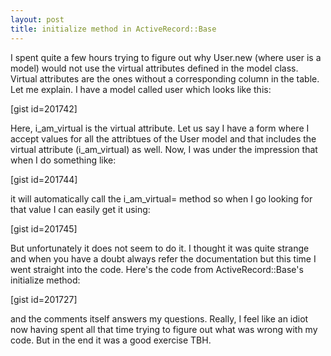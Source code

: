 ```yaml
---
layout: post
title: initialize method in ActiveRecord::Base
---
```


I spent quite a few hours trying to figure out why User.new (where user is a model) would not use the virtual attributes defined in the model class. Virtual attributes are the ones without a corresponding column in the table. Let me explain. I have a model called user which looks like this:

[gist id=201742]

Here, i\_am\_virtual is the virtual attribute. Let us say I have a form where I accept values for all the attribtues of the User model and that includes the virtual attribute (i\_am\_virtual) as well. Now, I was under the impression that when I do something like:

[gist id=201744]

it will automatically call the i\_am\_virtual= method so when I go looking for that value I can easily get it using:

[gist id=201745]

But unfortunately it does not seem to do it. I thought it was quite strange and when you have a doubt always refer the documentation but this time I went straight into the code. Here's the code from ActiveRecord::Base's initialize method:

[gist id=201727]

and the comments itself answers my questions. Really, I feel like an idiot now having spent all that time trying to figure out what was wrong with my code. But in the end it was a good exercise TBH.